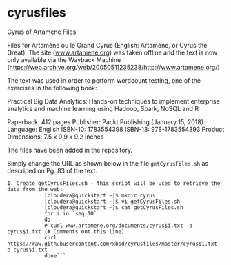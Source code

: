 # cyrusfiles
Cyrus of Artamene Files

Files for Artamène ou le Grand Cyrus (English: Artamène, or Cyrus the Great). The site (www.artamene.org) was taken offline and the text is now only available via the Wayback Machine (https://web.archive.org/web/20050511235238/http://www.artamene.org/)

The text was used in order to perform wordcount testing, one of the exercises in the following book:

Practical Big Data Analytics: Hands-on techniques to implement enterprise analytics and machine learning using Hadoop, Spark, NoSQL and R

Paperback: 412 pages
Publisher: Packt Publishing (January 15, 2018)
Language: English
ISBN-10: 1783554398
ISBN-13: 978-1783554393
Product Dimensions: 7.5 x 0.9 x 9.2 inches

The files have been added in the repository.

Simply change the URL as shown below in the file `getCyrusFiles.sh` as descriped on Pg. 83 of the text.

```The steps are as follows:
1. Create getCyrusFiles.sh - this script will be used to retrieve the data from the web:
            [cloudera@quickstart ~]$ mkdir cyrus
            [cloudera@quickstart ~]$ vi getCyrusFiles.sh
            [cloudera@quickstart ~]$ cat getCyrusFiles.sh
            for i in `seq 10`
            do
            # curl www.artamene.org/documents/cyrus$i.txt -o cyrus$i.txt (# Comments out this line)
            curl https://raw.githubusercontent.com/xbsd/cyrusfiles/master/cyrus$i.txt -o cyrus$i.txt
            done```
